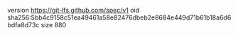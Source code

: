 version https://git-lfs.github.com/spec/v1
oid sha256:5bb4c9158c51ea49461a58e82476dbeb2e8684e449d71b61b18a6d6bdfa8d73c
size 880
